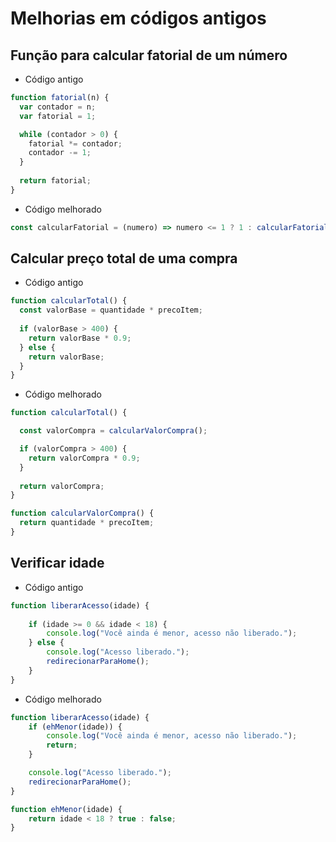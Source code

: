 # Melhorias em códigos antigos

## Função para calcular fatorial de um número

- Código antigo
```js
function fatorial(n) {
  var contador = n;
  var fatorial = 1;

  while (contador > 0) {
    fatorial *= contador;
    contador -= 1;
  }
  
  return fatorial;
}
```
- Código melhorado
```js
const calcularFatorial = (numero) => numero <= 1 ? 1 : calcularFatorial(numero - 1) * numero;
```

## Calcular preço total de uma compra

- Código antigo
```js
function calcularTotal() {
  const valorBase = quantidade * precoItem;
  
  if (valorBase > 400) {
    return valorBase * 0.9;
  } else {
    return valorBase;
  }
}
```

- Código melhorado
```js
function calcularTotal() {

  const valorCompra = calcularValorCompra();

  if (valorCompra > 400) {
    return valorCompra * 0.9;
  }
  
  return valorCompra;
}

function calcularValorCompra() {
  return quantidade * precoItem;
}
```

## Verificar idade  

- Código antigo
```js
function liberarAcesso(idade) {
    
    if (idade >= 0 && idade < 18) {
        console.log("Você ainda é menor, acesso não liberado.");
    } else {
        console.log("Acesso liberado.");
        redirecionarParaHome();
    }
}
```

- Código melhorado
```js
function liberarAcesso(idade) {
    if (ehMenor(idade)) {
        console.log("Você ainda é menor, acesso não liberado.");
        return;
    }

    console.log("Acesso liberado.");
    redirecionarParaHome();
}

function ehMenor(idade) {
    return idade < 18 ? true : false;
}
```

